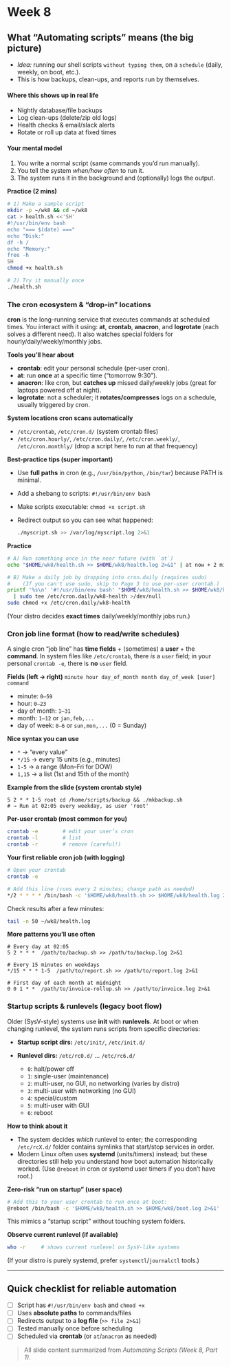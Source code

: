 # Week 8 

## What “Automating scripts” means (the big picture)

* *Idea:* running our shell scripts `without typing them`, on a `schedule` (daily, weekly, on boot, etc.). 
* This is how backups, clean-ups, and reports run by themselves.

#### **Where this shows up in real life**
* Nightly database/file backups
* Log clean-ups (delete/zip old logs)
* Health checks & email/slack alerts
* Rotate or roll up data at fixed times

#### **Your mental model**

1. You write a normal script (same commands you’d run manually).
2. You tell the system *when/how often* to run it.
3. The system runs it in the background and (optionally) logs the output.&#x20;

**Practice (2 mins)**

```bash
# 1) Make a sample script
mkdir -p ~/wk8 && cd ~/wk8
cat > health.sh <<'SH'
#!/usr/bin/env bash
echo "=== $(date) ==="
echo "Disk:"
df -h /
echo "Memory:"
free -h
SH
chmod +x health.sh

# 2) Try it manually once
./health.sh
```

### The cron ecosystem & “drop-in” locations

**cron** is the long-running service that executes commands at scheduled times. You interact with it using: **at**, **crontab**, **anacron**, and **logrotate** (each solves a different need). It also watches special folders for hourly/daily/weekly/monthly jobs.&#x20;

**Tools you’ll hear about**

* **crontab**: edit your personal schedule (per-user cron).
* **at**: run **once** at a specific time (“tomorrow 9:30”).
* **anacron**: like cron, but **catches up** missed daily/weekly jobs (great for laptops powered off at night).
* **logrotate**: not a scheduler; it **rotates/compresses** logs on a schedule, usually triggered by cron.&#x20;

**System locations cron scans automatically**

* `/etc/crontab`, `/etc/cron.d/` (system crontab files)
* `/etc/cron.hourly/`, `/etc/cron.daily/`, `/etc/cron.weekly/`, `/etc/cron.monthly/` (drop a script here to run at that frequency)&#x20;

**Best-practice tips (super important)**

* Use **full paths** in cron (e.g., `/usr/bin/python`, `/bin/tar`) because PATH is minimal.
* Add a shebang to scripts: `#!/usr/bin/env bash`
* Make scripts executable: `chmod +x script.sh`
* Redirect output so you can see what happened:

  ```bash
  ./myscript.sh >> /var/log/myscript.log 2>&1
  ```

**Practice**

```bash
# A) Run something once in the near future (with `at`)
echo "$HOME/wk8/health.sh >> $HOME/wk8/health.log 2>&1" | at now + 2 minutes

# B) Make a daily job by dropping into cron.daily (requires sudo)
#    (If you can't use sudo, skip to Page 3 to use per-user crontab.)
printf '%s\n' '#!/usr/bin/env bash' "$HOME/wk8/health.sh >> $HOME/wk8/health.log 2>&1" \
  | sudo tee /etc/cron.daily/wk8-health >/dev/null
sudo chmod +x /etc/cron.daily/wk8-health
```

(Your distro decides **exact times** daily/weekly/monthly jobs run.)&#x20;

### Cron job line format (how to read/write schedules)

A single cron “job line” has **time fields** + (sometimes) a **user** + the **command**. In system files like `/etc/crontab`, there *is* a `user` field; in your personal `crontab -e`, there is **no** `user` field.&#x20;

**Fields (left → right)**
`minute hour day_of_month month day_of_week [user] command`

* minute: `0–59`
* hour: `0–23`
* day of month: `1–31`
* month: `1–12` or `jan,feb,...`
* day of week: `0–6` or `sun,mon,...` (0 = Sunday)&#x20;

**Nice syntax you can use**

* `*` → “every value”
* `*/15` → every 15 units (e.g., minutes)
* `1-5` → a range (Mon–Fri for DOW)
* `1,15` → a list (1st and 15th of the month)

**Example from the slide (system crontab style)**

```
5 2 * * 1-5 root cd /home/scripts/backup && ./mkbackup.sh
# → Run at 02:05 every weekday, as user 'root'
```



**Per-user crontab (most common for you)**

```bash
crontab -e        # edit your user’s cron
crontab -l        # list
crontab -r        # remove (careful!)
```

**Your first reliable cron job (with logging)**

```bash
# Open your crontab
crontab -e

# Add this line (runs every 2 minutes; change path as needed)
*/2 * * * * /bin/bash -c '$HOME/wk8/health.sh >> $HOME/wk8/health.log 2>&1'
```

Check results after a few minutes:

```bash
tail -n 50 ~/wk8/health.log
```

**More patterns you’ll use often**

```cron
# Every day at 02:05
5 2 * * *  /path/to/backup.sh >> /path/to/backup.log 2>&1

# Every 15 minutes on weekdays
*/15 * * * 1-5  /path/to/report.sh >> /path/to/report.log 2>&1

# First day of each month at midnight
0 0 1 * *  /path/to/invoice-rollup.sh >> /path/to/invoice.log 2>&1
```

### Startup scripts & runlevels (legacy boot flow)

Older (SysV-style) systems use **init** with **runlevels**. At boot or when changing runlevel, the system runs scripts from specific directories:

* **Startup script dirs:** `/etc/init/`, `/etc/init.d/`
* **Runlevel dirs:** `/etc/rc0.d/` … `/etc/rc6.d/`

  * `0`: halt/power off
  * `1`: single-user (maintenance)
  * `2`: multi-user, no GUI, no networking (varies by distro)
  * `3`: multi-user with networking (no GUI)
  * `4`: special/custom
  * `5`: multi-user with GUI
  * `6`: reboot&#x20;

**How to think about it**

* The system decides *which* runlevel to enter; the corresponding `/etc/rcX.d/` folder contains symlinks that start/stop services in order.
* Modern Linux often uses **systemd** (units/timers) instead; but these directories still help you understand how boot automation historically worked. (Use `@reboot` in cron or systemd user timers if you don’t have root.)

**Zero-risk “run on startup” (user space)**

```bash
# Add this to your user crontab to run once at boot:
@reboot /bin/bash -c '$HOME/wk8/health.sh >> $HOME/wk8/boot.log 2>&1'
```

This mimics a “startup script” without touching system folders.

**Observe current runlevel (if available)**

```bash
who -r     # shows current runlevel on SysV-like systems
```

(If your distro is purely systemd, prefer `systemctl`/`journalctl` tools.)

---

## Quick checklist for reliable automation

* [ ] Script has `#!/usr/bin/env bash` and `chmod +x`
* [ ] Uses **absolute paths** to commands/files
* [ ] Redirects output to a **log file** (`>> file 2>&1`)
* [ ] Tested manually once before scheduling
* [ ] Scheduled via **crontab** (or `at`/`anacron` as needed)

> All slide content summarized from *Automating Scripts (Week 8, Part 1)*.&#x20;


